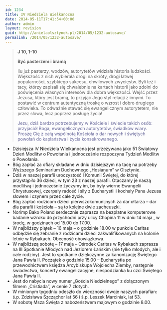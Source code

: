 ```yaml
---
id: 1234
title: IV Niedziela Wielkanocna
date: 2014-05-11T17:41:54+00:00
author: admin
layout: revision
guid: http://anielaolsztynek.pl/2014/05/1232-autosave/
permalink: /2014/05/1232-autosave/
---
```

> **J 10, 1-10**
> 
> **Być pasterzem i bramą**
> 
> Ilu już pasterzy, wodzów, autorytetów widziała historia ludzkości. Większość z nich wybierała drogi na skróty, drogi łatwej popularności, szybkiego sukcesu, chwilowych zwycięstw. Byli też i tacy, którzy zapisali się chwalebnie na kartach historii jako zdolni do poświęcenia własnych interesów dla dobra większości. Wejść przez Jezusa, który jest bramą, to przyjąć Jego styl relacji z innymi. To postawić w centrum autentyczną troskę o wzrost i dobro drugiego człowieka. To odważnie stawać się ewangelicznym autorytetem, nie przez słowa, lecz poprzez posługę życia!
> 
> <span style="color: #666699;">Jezu, dziś bardzo potrzebujemy w Kościele i świecie takich osób: przyjaciół Boga, ewangelicznych autorytetów, świadków wiary. Proszę Cię z całą wspólnotą Kościoła o dar nowych i świętych powołań do kapłaństwa i życia konsekrowanego.</span>

  * Dzisiejsza IV Niedziela Wielkanocna jest przeżywana jako 51 Światowy Dzień Modlitw o Powołania i jednocześnie rozpoczyna Tydzień Modlitw o Powołania.
  * Bóg zapłać za ofiary składane w dniu dzisiejszym na tacę na potrzeby Wyższego Seminarium Duchownego &#8222;Hosianum&#8221; w Olsztynie.
  * Dziś w naszej parafii uroczystość I Komunii Świętej, do której przystąpiło 36 dzieci, w tym 23 z naszej parafii. Otaczamy je naszą modlitwą i jednocześnie życzymy im, by były wierne Ewangelii Chrystusowej, czerpały radość i siły z Eucharystii i kochały Pana Jezusa słowem i czynem przez całe życie.
  * Bóg zapłać rodzicom dzieci pierwszokomunijnych za dar ołtarza &#8211; dar dla parafii i kościoła &#8211; są to kolejne dwie zacheuszki.
  * Norimp Bako Poland serdecznie zaprasza na bezpłatne komputerowe badanie wzroku do przychodni przy ulicy Chopina 11 w dniu 14 maja , w środę, w godzinach od 15.00 do 17.00.
  * W najbliższy piątek &#8211; 16 maja &#8211; o godzinie 18.00 w punkcie Caritas odbędzie się zebranie z rodzicami dzieci zakwalifikowanych na kolonie letnie w Rybakach. Obecność obowiązkowa.
  * W najbliższą sobotę &#8211; 17 maja &#8211; Ośrodek Caritas w Rybakach zaprasza na III Spotkanie Młodych nad Jeziorem Łańskim (nie tylko młodych, ale i całe rodziny). Jest to spotkanie dziękczynne za kanonizację Świętego Jana Pawła II. Początek o godzinie 15.00 &#8211; Eucharystia po przewodnictwem księdza Arcybiskupa Wojciecha Ziemby, następnie świadectwa, koncerty ewangelizacyjne, niespodzianka ku czci Świętego Jana Pawła II.
  * Jest do nabycia nowy numer &#8222;Gościa Niedzielnego&#8221; z dołączonym filmem &#8222;Cristiada&#8221;, w cenie 7 złotych.
  * W minionym tygodniu odeszło do wieczności dwoje naszych parafian: ś.p. Zdzisława Szcząchor lat 56 i ś.p. Leszek Marciniak, lat 53.
  * W sobotę Msza Święta z nabożeństwem majowym o godzinie 8.00.